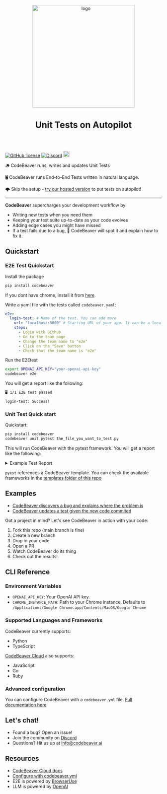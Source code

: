  <div align="center">
 <picture>
  <source media="(prefers-color-scheme: dark)" srcset="https://www.codebeaver.ai/logo_complete_color_inverted.png" width="330">
  <source media="(prefers-color-scheme: light)" srcset="https://www.codebeaver.ai/logo_complete_color.png" width="330">
  <img src="https://www.codebeaver.ai/logo_complete_color.png" alt="logo" width="330">

</picture>
<h1 align="center">Unit Tests on Autopilot</h1>
</div>
<br/><br/>

[![GitHub license](https://img.shields.io/badge/License-AGPL_3.0-blue.svg)](https://github.com/codebeaver-ai/codebeaver-ai/blob/main/LICENSE)
[![Discord](https://badgen.net/badge/icon/discord?icon=discord&label&color=purple)](https://discord.gg/4QMwWdsMGt)
<a href="https://github.com/codebeaver-ai/codebeaver-ai/commits/main">
<img alt="GitHub" src="https://img.shields.io/github/last-commit/codebeaver-ai/codebeaver-ai/main?style=for-the-badge" height="20">
</a><br>

🪵 CodeBeaver runs, writes and updates Unit Tests

🖥️ CodeBeaver runs End-to-End Tests written in natural language.

🌩️ Skip the setup - [try our hosted version](https://www.codebeaver.ai) to put tests on autopilot!

---

**CodeBeaver** supercharges your development workflow by:

- Writing new tests when you need them
- Keeping your test suite up-to-date as your code evolves
- Adding edge cases you might have missed
- If a test fails due to a bug, 🐛 CodeBeaver will spot it and explain how to fix it.

## Quickstart

### E2E Test Quickstart

Install the package

```bash
pip install codebeaver
```

If you dont have chrome, install it from [here](https://www.google.com/chrome/).

Write a yaml file with the tests called `codebeaver.yaml`:

```yaml
e2e:
  login-test: # Name of the test. You can add more
    url: "localhost:3000" # Starting URL of your app. It can be a local server or a remote server
    steps:
      - Login with Github
      - Go to the team page
      - Change the team name to "e2e"
      - Click on the "Save" button
      - Check that the team name is "e2e"
```

Run the E2Etest

```bash
export OPENAI_API_KEY="your-openai-api-key"
codebeaver e2e
```

You will get a report like the following:

```bash
🖥️ 1/1 E2E test passed

login-test: Success!

```

### Unit Test Quick start

Quickstart:

```bash
pip install codebeaver
codebeaver unit pytest the_file_you_want_to_test.py
```

This will run CodeBeaver with the pytest framework. You will get a report like the following:

<details>
<summary>Example Test Report</summary>

```
🔄 1 test added and 1 test updated to reflect recent changes.
🐛 Found 1 bug
🛠️ 15/15 tests passed

🔄 Test Updates
I've added or updated 6 tests. They all pass ☑️
Updated Tests:

tests/test_expense_tracker.py 🩹
Fixed: tests/test_expense_tracker.py::TestExpenseTracker::test_categories_is_set_with_default_categories

New Tests:

tests/test_alert_manager.py
tests/test_investment_tracker.py

🐛 Bug Detection
Potential issues found in the following files:

expense_tracker.py
The error occurs because the code in total_expense_by_category only converts the input parameter (category) to lower-case and compares it with the expense entries exactly. However, the expenses added in the test have "category" values in different cases (e.g., "FOOD", "Food") that are not converted to lower-case, so they don't match "food" (the lowercased input). This makes the method only sum the expense that exactly matches "food" in lower-case, resulting in an incorrect sum.

```

</details>

`pyest` references a CodeBeaver template. You can check the available frameworks in the [templates folder of this repo](https://github.com/codebeaver-ai/codebeaver-ai/tree/main/templates)

## Examples

- [CodeBeaver discovers a bug and explains where the problem is](https://github.com/codebeaver-ai/codebeaver-ai/pull/8)
- [CodeBeaver updates a test given the new code commited](https://github.com/codebeaver-ai/codebeaver-ai/pull/12)

Got a project in mind? Let's see CodeBeaver in action with your code:

1. Fork this repo (main branch is fine)
2. Create a new branch
3. Drop in your code
4. Open a PR
5. Watch CodeBeaver do its thing
6. Check out the results!

## CLI Reference

### Environment Variables

- `OPENAI_API_KEY`: Your OpenAI API key.
- `CHROME_INSTANCE_PATH`: Path to your Chrome instance. Defaults to `/Applications/Google Chrome.app/Contents/MacOS/Google Chrome`

### Supported Languages and Frameworks

CodeBeaver currently supports:

- Python
- TypeScript

[CodeBeaver Cloud](https://www.codebeaver.ai) also supports:

- JavaScript
- Go
- Ruby

### Advanced configuration

You can configure CodeBeaver with a `codebeaver.yml` file. [Full documentation here](https://docs.codebeaver.ai/configuration)

## Let's chat!

- Found a bug? Open an issue!
- Join the community on [Discord](https://discord.gg/4QMwWdsMGt)
- Questions? Hit us up at [info@codebeaver.ai](mailto:info@codebeaver.ai)

## Resources

- [CodeBeaver Cloud docs](https://docs.codebeaver.ai/getting-started/quickstart)
- [Configure with codebeaver.yml](https://docs.codebeaver.ai/configuration)
- E2E is powered by [BrowserUse](https://github.com/browser-use/browser-use)
- LLM is powered by [OpenAI](https://openai.com)

```

```
